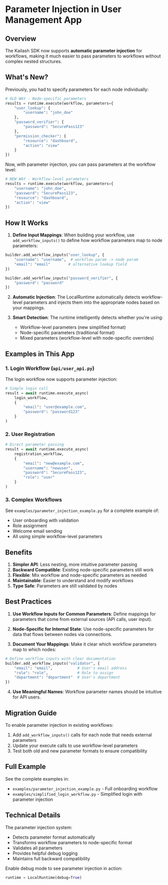 # Parameter Injection in User Management App

## Overview

The Kailash SDK now supports **automatic parameter injection** for workflows, making it much easier to pass parameters to workflows without complex nested structures.

## What's New?

Previously, you had to specify parameters for each node individually:

```python
# OLD WAY - Node-specific parameters
results = runtime.execute(workflow, parameters={
    "user_lookup": {
        "username": "john_doe"
    },
    "password_verifier": {
        "password": "SecurePass123"
    },
    "permission_checker": {
        "resource": "dashboard",
        "action": "view"
    }
})
```

Now, with parameter injection, you can pass parameters at the workflow level:

```python
# NEW WAY - Workflow-level parameters
results = runtime.execute(workflow, parameters={
    "username": "john_doe",
    "password": "SecurePass123",
    "resource": "dashboard",
    "action": "view"
})
```

## How It Works

1. **Define Input Mappings**: When building your workflow, use `add_workflow_inputs()` to define how workflow parameters map to node parameters:

```python
builder.add_workflow_inputs("user_lookup", {
    "username": "username",  # workflow param -> node param
    "email": "email"        # alternative lookup field
})

builder.add_workflow_inputs("password_verifier", {
    "password": "password"
})
```

2. **Automatic Injection**: The LocalRuntime automatically detects workflow-level parameters and injects them into the appropriate nodes based on your mappings.

3. **Smart Detection**: The runtime intelligently detects whether you're using:
   - Workflow-level parameters (new simplified format)
   - Node-specific parameters (traditional format)
   - Mixed parameters (workflow-level with node-specific overrides)

## Examples in This App

### 1. Login Workflow (`api/user_api.py`)

The login workflow now supports parameter injection:

```python
# Simple login call
result = await runtime.execute_async(
    login_workflow,
    {
        "email": "user@example.com",
        "password": "password123"
    }
)
```

### 2. User Registration

```python
# Direct parameter passing
result = await runtime.execute_async(
    registration_workflow,
    {
        "email": "new@example.com",
        "username": "newuser",
        "password": "SecurePass123",
        "role": "user"
    }
)
```

### 3. Complex Workflows

See `examples/parameter_injection_example.py` for a complete example of:
- User onboarding with validation
- Role assignment
- Welcome email sending
- All using simple workflow-level parameters

## Benefits

1. **Simpler API**: Less nesting, more intuitive parameter passing
2. **Backward Compatible**: Existing node-specific parameters still work
3. **Flexible**: Mix workflow and node-specific parameters as needed
4. **Maintainable**: Easier to understand and modify workflows
5. **Type Safe**: Parameters are still validated by nodes

## Best Practices

1. **Use Workflow Inputs for Common Parameters**: Define mappings for parameters that come from external sources (API calls, user input).

2. **Node-Specific for Internal State**: Use node-specific parameters for data that flows between nodes via connections.

3. **Document Your Mappings**: Make it clear which workflow parameters map to which nodes:

```python
# Define workflow inputs with clear documentation
builder.add_workflow_inputs("validator", {
    "email": "email",           # User's email address
    "role": "role",             # Role to assign
    "department": "department"  # User's department
})
```

4. **Use Meaningful Names**: Workflow parameter names should be intuitive for API users.

## Migration Guide

To enable parameter injection in existing workflows:

1. Add `add_workflow_inputs()` calls for each node that needs external parameters
2. Update your execute calls to use workflow-level parameters
3. Test both old and new parameter formats to ensure compatibility

## Full Example

See the complete examples in:
- `examples/parameter_injection_example.py` - Full onboarding workflow
- `examples/simplified_login_workflow.py` - Simplified login with parameter injection

## Technical Details

The parameter injection system:
- Detects parameter format automatically
- Transforms workflow parameters to node-specific format
- Validates all parameters
- Provides helpful debug logging
- Maintains full backward compatibility

Enable debug mode to see parameter injection in action:

```python
runtime = LocalRuntime(debug=True)
```
